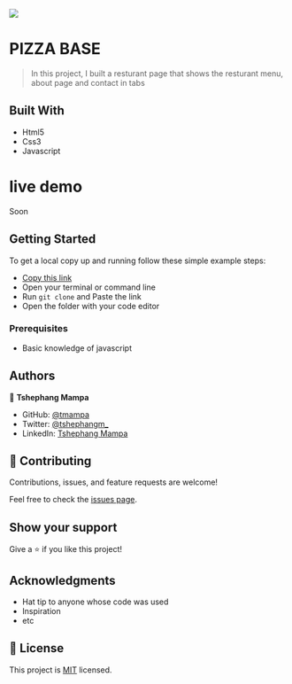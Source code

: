 ![](https://img.shields.io/badge/Microverse-blueviolet)

# PIZZA BASE

> In this project, I built a resturant page that shows the resturant menu, about page and contact in tabs


## Built With

- Html5
- Css3
- Javascript

# live demo
Soon

## Getting Started

To get a local copy up and running follow these simple example steps:

- [Copy this link](https://github.com/tmampa/my-restaurant-page.git)
- Open your terminal or command line
- Run `git clone` and Paste the link
- Open the folder with your code editor


### Prerequisites
- Basic knowledge of javascript



## Authors

👤 **Tshephang Mampa**

- GitHub: [@tmampa](https://github.com/tmampa)
- Twitter: [@tshephangm_](https://twitter.com/tshephangm_)
- LinkedIn: [Tshephang Mampa](https://linkedin.com/in/tshephangmampa)

## 🤝 Contributing

Contributions, issues, and feature requests are welcome!

Feel free to check the [issues page](https://github.com/tmampa/my-restaurant-page/issues).

## Show your support

Give a ⭐️ if you like this project!

## Acknowledgments

- Hat tip to anyone whose code was used
- Inspiration
- etc

## 📝 License

This project is [MIT](./MIT.md) licensed.